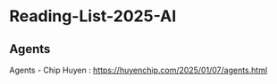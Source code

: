 # Reading-List-2025-AI

## Agents
Agents - Chip Huyen : https://huyenchip.com/2025/01/07/agents.html
